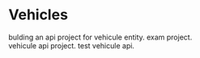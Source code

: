 # Vehicles
bulding an api project for vehicule entity.
exam project.<br/>
vehicule api project.
test vehicule api.

